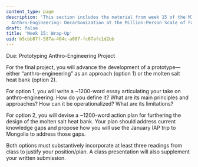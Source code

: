 ```yaml
---
content_type: page
description: 'This section includes the material from week 15 of the MIT course 21A.S01,
  Anthro-Engineering: Decarbonization at the Million-Person Scale of Fall 2023.'
draft: false
title: 'Week 15: Wrap-Up'
uid: b5cbb87f-587a-404c-a087-fc07afc1d2bb
---
```

Due: Prototyping Anthro-Engineering Project

For the final project, you will advance the development of a prototype—either “anthro-engineering” as an approach (option 1) or the molten salt heat bank (option 2).

For option 1, you will write a ~1200-word essay articulating your take on anthro-engineering: How do you define it? What are its main principles and approaches? How can it be operationalized? What are its limitations?  

For option 2, you will devise a ~1200-word action plan for furthering the design of the molten salt heat bank. Your plan should address current knowledge gaps and propose how you will use the January IAP trip to Mongolia to address those gaps.  

Both options must substantively incorporate at least three readings from class to justify your position/plan. A class presentation will also supplement your written submission.